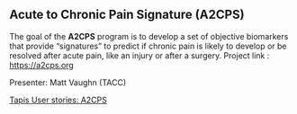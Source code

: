 ## Acute to Chronic Pain Signature (A2CPS)

The goal of the **A2CPS** program is to develop a set of objective biomarkers that provide “signatures” to predict if chronic pain is likely to develop or be resolved after acute pain, like an injury or after a surgery.
Project link : https://a2cps.org

Presenter: Matt Vaughn (TACC)

[Tapis User stories: A2CPS]()